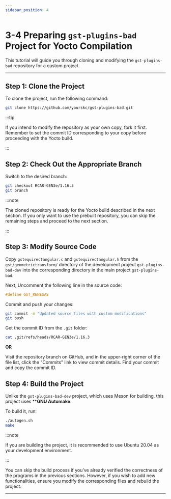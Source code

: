```yaml
---
sidebar_position: 4
---
```


# 3-4 Preparing `gst-plugins-bad` Project for Yocto Compilation

This tutorial will guide you through cloning and modifying the `gst-plugins-bad` repository for a custom project.

---

## Step 1: Clone the Project

To clone the project, run the following command:

```bash
git clone https://github.com/yourskc/gst-plugins-bad.git
```
:::tip

If you intend to modify the repository as your own copy, fork it first. Remember to set the commit ID corresponding to your copy before proceeding with the Yocto build.

:::

## Step 2: Check Out the Appropriate Branch

Switch to the desired branch:

```bash
git checkout RCAR-GEN3e/1.16.3
git branch
```

:::note

The cloned repository is ready for the Yocto build described in the next section. If you only want to use the prebuilt repository, you can skip the remaining steps and proceed to the next section.

:::

## Step 3: Modify Source Code

Copy `gstequirectangular.c` and `gstequirectangular.h` from the `gst/geometrictransform/` directory of the development project `gst-plugins-bad-dev` into the corresponding directory in the main project `gst-plugins-bad`.

Next, Uncomment the following line in the source code:

```c title="gstequirectangular.h"
#define GST_RENESAS
```
Commit and push your changes:

```bash
git commit -m "Updated source files with custom modifications"
git push
```

Get the commit ID from the `.git` folder:

```bash
cat .git/refs/heads/RCAR-GEN3e/1.16.3
```

**OR**

Visit the repository branch on GitHub, and in the upper-right corner of the file list, click the "Commits" link to view commit details. Find your commit and copy the commit ID.

## Step 4: Build the Project

Unlike the `gst-plugins-bad-dev` project, which uses Meson for building, this project uses ****GNU Automake**. 

To build it, run:

```bash
./autogen.sh
make
```

:::note

If you are building the project, it is recommended to use Ubuntu 20.04 as your development environment.

:::

You can skip the build process if you’ve already verified the correctness of the programs in the previous sections. However, if you wish to add new functionalities, ensure you modify the corresponding files and rebuild the project.

---